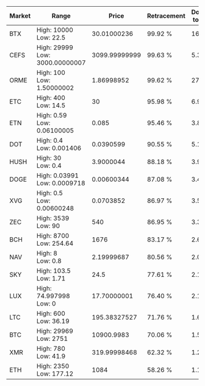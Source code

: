 | Market | Range | Price| Retracement | Doubles to 50% |
| --- | --- | --- | --- | --- |
| BTX | High: 10000<br />Low: 22.5 | 30.01000236 | 99.92 % | 166.99 |
| CEFS | High: 29999<br />Low: 3000.00000007 | 3099.99999999 | 99.63 % | 5.32 |
| ORME | High: 100<br />Low: 1.50000002 | 1.86998952 | 99.62 % | 27.14 |
| ETC | High: 400<br />Low: 14.5 | 30 | 95.98 % | 6.91 |
| ETN | High: 0.59<br />Low: 0.06100005 | 0.085 | 95.46 % | 3.83 |
| DOT | High: 0.4<br />Low: 0.001406 | 0.0390599 | 90.55 % | 5.14 |
| HUSH | High: 30<br />Low: 0.4 | 3.9000044 | 88.18 % | 3.90 |
| DOGE | High: 0.03991<br />Low: 0.0009718 | 0.00600344 | 87.08 % | 3.40 |
| XVG | High: 0.5<br />Low: 0.00600248 | 0.0703852 | 86.97 % | 3.59 |
| ZEC | High: 3539<br />Low: 90 | 540 | 86.95 % | 3.36 |
| BCH | High: 8700<br />Low: 254.64 | 1676 | 83.17 % | 2.67 |
| NAV | High: 8<br />Low: 0.8 | 2.19999687 | 80.56 % | 2.00 |
| SKY | High: 103.5<br />Low: 1.71 | 24.5 | 77.61 % | 2.15 |
| LUX | High: 74.997998<br />Low: 0 | 17.70000001 | 76.40 % | 2.12 |
| LTC | High: 600<br />Low: 36.19 | 195.38327527 | 71.76 % | 1.63 |
| BTC | High: 29969<br />Low: 2751 | 10900.9983 | 70.06 % | 1.50 |
| XMR | High: 780<br />Low: 41.9 | 319.99998468 | 62.32 % | 1.28 |
| ETH | High: 2350<br />Low: 177.12 | 1084 | 58.26 % | 1.17 |
